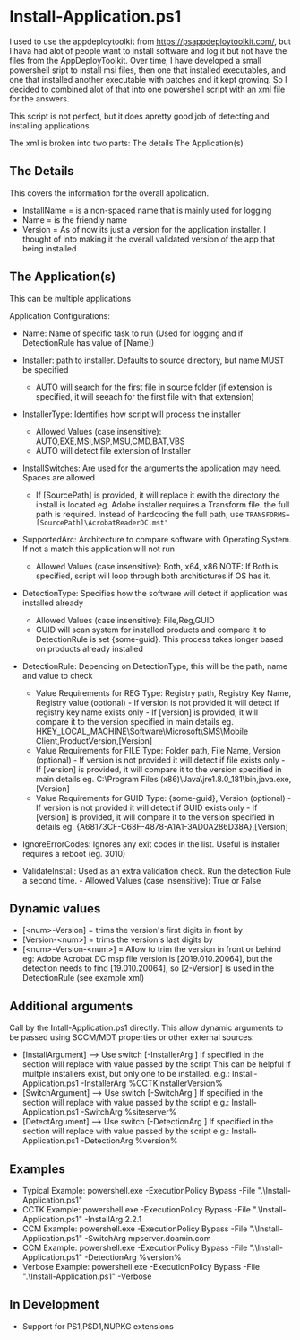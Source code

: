 # Install-Application.ps1

I used to use the appdeploytoolkit from https://psappdeploytoolkit.com/, but I hava had alot of people want to install software and log it but not have the files from the AppDeployToolkit. Over time, I have developed a small powershell sript to install msi files, then one that installed executables, and one that installed another executable with patches and it kept growing. So I decided to combined alot of that into one powershell script with an xml file for the answers. 

This script is not perfect, but it does apretty good job of detecting and installing applications. 

The xml is broken into two parts: 
	The details
	The Application(s)
	
## The Details
This covers the information for the overall application. 
 - InstallName = is a non-spaced name that is mainly used for logging
 - Name = is the friendly name
 - Version = As of now its just a version for the application installer. I thought of into making it the overall validated version of
 the app that being installed
   

## The Application(s)
This can be multiple applications
	
Application Configurations:
 - Name: Name of specific task to run (Used for logging and if DetectionRule has value of [Name])
 - Installer: path to installer. Defaults to source directory, but name MUST be specified
      - AUTO will search for the first file in source folder (if extension is specified, it will seeach for the first file with that
	extension)
	
 - InstallerType: Identifies how script will process the installer
      - Allowed Values (case insensitive): AUTO,EXE,MSI,MSP,MSU,CMD,BAT,VBS
      - AUTO will detect file extension of Installer
	
 - InstallSwitches: Are used for the arguments the application may need. Spaces are allowed
      - If [SourcePath] is provided, it will replace it ewith the directory the install is located
	eg. Adobe installer requires a Transform file. the full path is required. Instead of hardcoding the full path, use
	<code>TRANSFORMS=[SourcePath]\AcrobatReaderDC.mst"</code>
 - SupportedArc: Architecture to compare software with Operating System. If not a match this application will not run
      - Allowed Values (case insensitive): Both, x64, x86
	NOTE: If Both is specified, script will loop through both architictures if OS has it. 
	
 - DetectionType: Specifies how the software will detect if application was installed already
      - Allowed Values (case insensitive): File,Reg,GUID
      - GUID will scan system for installed products and compare it to DetectionRule is set {some-guid}. This process takes longer based
      on products already installed

 - DetectionRule: Depending on DetectionType, this will be the path, name and value to check
      - Value Requirements for REG Type: Registry path, Registry Key Name, Registry value (optional)
              - If version is not provided it will detect if registry key name exists only
              - If [version] is provided, it will compare it to the version specified in main details
		eg. HKEY_LOCAL_MACHINE\Software\Microsoft\SMS\Mobile Client,ProductVersion,[Version]
      - Value Requirements for FILE Type: Folder path, File Name, Version (optional)
              - If version is not provided it will detect if file exists only
              - If [version] is provided, it will compare it to the version specified in main details
		eg. C:\Program Files (x86)\Java\jre1.8.0_181\bin,java.exe,[Version]
      - Value Requirements for GUID Type: {some-guid}, Version (optional)
              - If version is not provided it will detect if GUID exists only
              - If [version] is provided, it will compare it to the version specified in details
		eg. {A68173CF-C68F-4878-A1A1-3AD0A286D38A},[Version]

 - IgnoreErrorCodes: Ignores any exit codes in the list. Useful is installer requires a reboot (eg. 3010)	
	
 - ValidateInstall: Used as an extra validation check. Run the detection Rule a second time. 
              - Allowed Values (case insensitive): True or False

## Dynamic values
 - [\<num\>-Version] =  trims the version's first digits in front by <num>
 - [Version-\<num\>] =  trims the version's last digits by <num>
 - [\<num\>-Version-\<num\>] =  Allow to trim the version in front or behind
    eg: Adobe Acrobat DC msp file version is [2019.010.20064], but the detection needs to find [19.010.20064], so [2-Version] is used in the DetectionRule (see example xml)

## Additional arguments 
Call by the Intall-Application.ps1 directly. This allow dynamic arguments to be passed using SCCM/MDT properties or other external sources:
 - [InstallArgument] --> Use switch [-InstallerArg <value>] 
 	If specified in the <Installer> section will replace with value passed by the script
				This can be helpful if multple installers exist, but only one to be installed. 
				e.g.: Install-Application.ps1 -InstallerArg %CCTKInstallerVersion%
 - [SwitchArgument] --> Use switch [-SwitchArg <value>] 
	If specified in the <InstallSwitches> section will replace with value passed by the script
				e.g.: Install-Application.ps1 -SwitchArg %siteserver%
 - [DetectArgument] --> Use switch [-DetectionArg <value>] 
	If specified in the <DetectionRule> section will replace with value passed by the script
				e.g.: Install-Application.ps1 -DetectionArg %version%
				
## Examples
 - Typical Example: powershell.exe -ExecutionPolicy Bypass -File ".\Install-Application.ps1"
 - CCTK Example: powershell.exe -ExecutionPolicy Bypass -File ".\Install-Application.ps1" -InstallArg 2.2.1
 - CCM Example: powershell.exe -ExecutionPolicy Bypass -File ".\Install-Application.ps1" -SwitchArg mpserver.doamin.com
 - CCM Example: powershell.exe -ExecutionPolicy Bypass -File ".\Install-Application.ps1" -DetectionArg %version%
 - Verbose Example: powershell.exe -ExecutionPolicy Bypass -File ".\Install-Application.ps1" -Verbose
 
## In Development
 - Support for PS1,PSD1,NUPKG extensions

